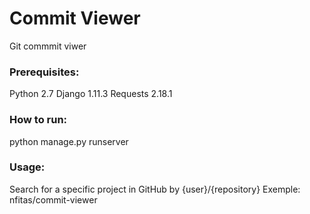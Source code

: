 # Commit Viewer

Git commmit viwer

### Prerequisites:
Python 2.7
Django 1.11.3
Requests 2.18.1

### How to run:
python manage.py runserver

### Usage:
Search for a specific project in GitHub by {user}/{repository}
Exemple:
	nfitas/commit-viewer
